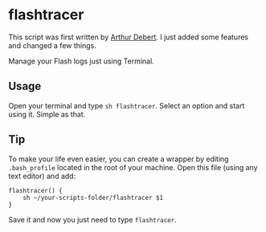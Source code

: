 [arthur_debert]: http://stimuli.com.br

# flashtracer

This script was first written by [Arthur Debert][arthur_debert]. I just added some features and changed a few things.

Manage your Flash logs just using Terminal.

## Usage
Open your terminal and type `sh flashtracer`. Select an option and start using it. Simple as that.

## Tip
To make your life even easier, you can create a wrapper by editing `.bash_profile` located in the root of your machine. Open this file (using any text editor) and add:

	flashtracer() {
		sh ~/your-scripts-folder/flashtracer $1
	}

Save it and now you just need to type `flashtracer`.

[arthur_debert]: http://github.com/arthur-debert